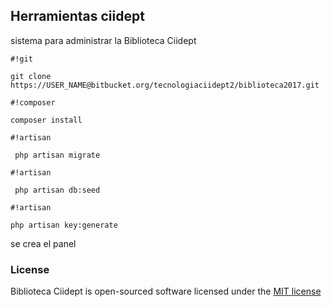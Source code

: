 ## Herramientas ciidept
sistema para administrar la Biblioteca Ciidept


```
#!git

git clone https://USER_NAME@bitbucket.org/tecnologiaciidept2/biblioteca2017.git
```


```
#!composer

composer install   
```

```
#!artisan

 php artisan migrate 
```

```
#!artisan

 php artisan db:seed 
```

```
#!artisan

php artisan key:generate
```
se crea el panel 


### License

Biblioteca Ciidept is open-sourced software licensed under the [MIT license](http://opensource.org/licenses/MIT)